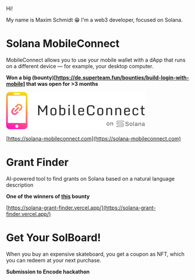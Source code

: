 Hi!

My name is Maxim Schmidt 😁 I'm a web3 developer, focused on Solana.

# Solana MobileConnect

MobileConnect allows you to use your mobile wallet with a dApp that runs on a different device — for example, your desktop computer.

**Won a big (bounty)[https://de.superteam.fun/bounties/build-login-with-mobile] that was open for >3 months**

![Logo](logo.png)

[https://solana-mobileconnect.com](https://solana-mobileconnect.com)

# Grant Finder

AI-powered tool to find grants on Solana based on a natural language description

**One of the winners of [this](https://superteam.fun/bounties/build-a-grant-finder-website) bounty**

[https://solana-grant-finder.vercel.app/](https://solana-grant-finder.vercel.app/)

# Get Your SolBoard!

When you buy an expensive skateboard, you get a coupon as NFT, which you can redeem at your next purchase.

**Submission to Encode hackathon**
